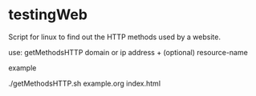 # testingWeb

Script for linux to find out the HTTP methods used by a website.

use:
getMethodsHTTP domain or ip address + (optional) resource-name

example

./getMethodsHTTP.sh example.org index.html


